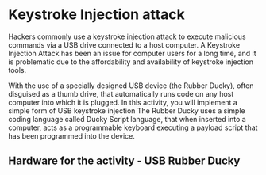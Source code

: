 # Keystroke Injection attack

Hackers commonly use a keystroke injection attack to execute malicious commands via a USB drive connected to a host computer. A Keystroke Injection Attack has been an issue for computer users for a long time, and it is problematic due to the affordability and availability of keystroke injection tools.

With the use of a specially designed USB device (the Rubber Ducky), often disguised as a thumb drive, that automatically runs code on any host computer into which it is plugged. In this activity, you will implement a simple form of USB keystroke injection The Rubber Ducky uses a simple coding language called Ducky Script language, that when inserted into a computer, acts as a programmable keyboard executing a payload script that has been programmed into the device. 
## Hardware for the activity - USB Rubber Ducky
[](https://github.com/CS-Outreach-Session/Cyber-Hygiene/commit/b18f7599a8e4dcc59e40724bca161b9ec0e829b7)
